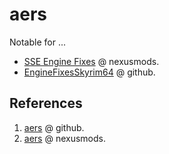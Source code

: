 # aers

Notable for ...

- [SSE Engine Fixes](https://www.nexusmods.com/skyrimspecialedition/mods/17230) @ nexusmods.
- [EngineFixesSkyrim64](https://github.com/aers/EngineFixesSkyrim64) @ github.

## References

1. [aers](https://github.com/aers) @ github.
2. [aers](https://next.nexusmods.com/profile/aers/mods) @ nexusmods.
